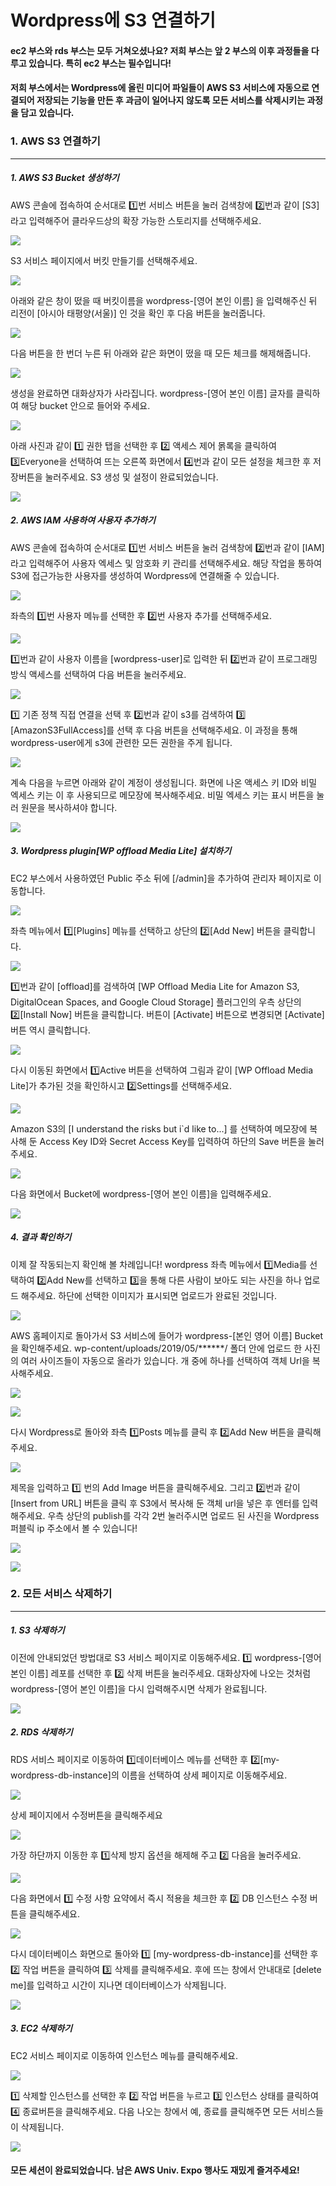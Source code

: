 # Wordpress에 S3 연결하기

####  ec2 부스와 rds 부스는 모두 거쳐오셨나요? 저희 부스는 앞 2 부스의 이후 과정들을 다루고 있습니다. 특히 ec2 부스는 필수입니다!



#### 저희 부스에서는 Wordpress에 올린 미디어 파일들이 AWS S3 서비스에 자동으로 연결되어 저장되는 기능을 만든 후 과금이 일어나지 않도록 모든 서비스를 삭제시키는 과정을 담고 있습니다.



### 1. AWS S3 연결하기

---

##### 1. AWS S3 Bucket 생성하기

AWS 콘솔에 접속하여 순서대로 1️⃣번 서비스 버튼을 눌러 검색창에 2️⃣번과 같이 [S3] 라고 입력해주어 클라우드상의 확장 가능한 스토리지를 선택해주세요.

![](<./images/s3_1.png>)

S3 서비스 페이지에서 버킷 만들기를 선택해주세요.

![](<./images/s3_2.png>)

아래와 같은 창이 떴을 때 버킷이름을 wordpress-[영어 본인 이름] 을 입력해주신 뒤 리전이 [아시아 태평양(서울)] 인 것을 확인 후 다음 버튼을 눌러줍니다. 

![](<./images/s3_3.png>)

다음 버튼을 한 번더 누른 뒤 아래와 같은 화면이 떴을 때 모든 체크를 해제해줍니다.

![](<./images/s3_4.png>)

생성을 완료하면 대화상자가 사라집니다. wordpress-[영어 본인 이름] 글자를 클릭하여 해당 bucket 안으로 들어와 주세요.

![](<./images/s3_5.png>)

아래 사진과 같이 1️⃣ 권한 탭을 선택한 후 2️⃣ 액세스 제어 몱록을 클릭하여 3️⃣Everyone을 선택하여 뜨는 오른쪽 화면에서 4️⃣번과 같이 모든 설정을 체크한 후 저장버튼을 눌러주세요. S3 생성 및 설정이 완료되었습니다.

![](<./images/s3_6.png>)

##### 2. AWS IAM 사용하여 사용자 추가하기

AWS 콘솔에 접속하여 순서대로 1️⃣번 서비스 버튼을 눌러 검색창에 2️⃣번과 같이 [IAM] 라고 입력해주어 사용자 엑세스 및 암호화 키 관리를 선택해주세요. 해당 작업을 통하여 S3에 접근가능한 사용자를 생성하여 Wordpress에 연결해줄 수 있습니다.

![](<./images/iam_1.png>)

좌측의 1️⃣번 사용자 메뉴를 선택한 후 2️⃣번 사용자 추가를 선택해주세요.

![](<./images/iam_2.png>)

1️⃣번과 같이 사용자 이름을 [wordpress-user]로 입력한 뒤 2️⃣번과 같이 프로그래밍 방식 액세스를 선택하여 다음 버튼을 눌러주세요.

![](<./images/iam_3.png>)

1️⃣ 기존 정책 직접 연결을 선택 후 2️⃣번과 같이 s3를 검색하여 3️⃣ [AmazonS3FullAccess]를 선택 후 다음 버튼을 선택해주세요. 이 과정을 통해 wordpress-user에게 s3에 관련한 모든 권한을 주게 됩니다.

![](<./images/iam_4.png>)

계속 다음을 누르면 아래와 같이 계정이 생성됩니다. 화면에 나온 액세스 키 ID와 비밀 엑세스 키는 이 후 사용되므로 메모장에 복사해주세요. 비밀 엑세스 키는 표시 버튼을 눌러 원문을 복사하셔야 합니다.

![](<./images/iam_5.png>)

##### 3. Wordpress plugin[WP offload Media Lite] 설치하기

EC2 부스에서 사용하였던 Public 주소 뒤에 [/admin]을 추가하여 관리자 페이지로 이동합니다.

![](<./images/wp_1.png>)

좌측 메뉴에서 1️⃣[Plugins] 메뉴를 선택하고 상단의 2️⃣[Add New] 버튼을 클릭합니다.

![](./images/wp_2.png)

1️⃣번과 같이 [offload]를 검색하여 [WP Offload Media Lite for Amazon S3, DigitalOcean Spaces, and Google Cloud Storage] 플러그인의 우측 상단의 2️⃣[Install Now] 버튼을 클릭합니다. 버튼이 [Activate] 버튼으로 변경되면 [Activate] 버튼 역시 클릭합니다.

![](./images/wp_3.png)

다시 이동된 화면에서 1️⃣Active 버튼을 선택하여 그림과 같이 [WP Offload Media Lite]가 추가된 것을 확인하시고 2️⃣Settings를 선택해주세요.

![](./images/wp_4.png)

Amazon S3의 [I understand the risks but i`d like to...] 를 선택하여 메모장에 복사해 둔 Access Key ID와 Secret Access Key를 입력하여 하단의 Save 버튼을 눌러주세요.

![](./images/wp_5.png)

다음 화면에서 Bucket에 wordpress-[영어 본인 이름]을 입력해주세요.

![](./images/wp_6.png)

##### 4. 결과 확인하기

이제 잘 작동되는지 확인해 볼 차례입니다!  wordpress 좌측 메뉴에서 1️⃣Media를 선택하여 2️⃣Add New를 선택하고 3️⃣을 통해 다른 사람이 보아도 되는 사진을 하나 업로드 해주세요. 하단에 선택한 이미지가 표시되면 업로드가 완료된 것입니다.

![](./images/check_1.png)

AWS 홈페이지로 돌아가서 S3 서비스에 들어가 wordpress-[본인 영어 이름] Bucket을 확인해주세요. wp-content/uploads/2019/05/******/ 폴더 안에 업로드 한 사진의 여러 사이즈들이 자동으로 올라가 있습니다. 개 중에 하나를 선택하여 객체 Url을 복사해주세요.

![](./images/check_2.png)

![](./images/check_3.png)

다시 Wordpress로 돌아와 좌측 1️⃣Posts 메뉴를 클릭 후 2️⃣Add New 버튼을 클릭해주세요. 

![](./images/check_4.png)

제목을 입력하고 1️⃣ 번의 Add Image 버튼을 클릭해주세요. 그리고 2️⃣번과 같이 [Insert from URL] 버튼을 클릭 후 S3에서 복사해 둔 객체 url을 넣은 후 엔터를 입력해주세요. 우측 상단의 publish를 각각 2번 눌러주시면 업로드 된 사진을 Wordpress 퍼블릭 ip 주소에서 볼 수 있습니다!

![](./images/check_5.png)

![](./images/check_6.png)





### 2. 모든 서비스 삭제하기

---

##### 1. S3 삭제하기

이전에 안내되었던 방법대로 S3 서비스 페이지로 이동해주세요. 1️⃣ wordpress-[영어 본인 이름] 레포를 선택한 후 2️⃣ 삭제 버튼을 눌러주세요. 대화상자에 나오는 것처럼 wordpress-[영어 본인 이름]을 다시 입력해주시면 삭제가 완료됩니다.

![](./images/delete_1.png)



##### 2.  RDS 삭제하기

RDS 서비스 페이지로 이동하여 1️⃣데이터베이스 메뉴를 선택한 후  2️⃣[my-wordpress-db-instance]의 이름을 선택하여 상세 페이지로 이동해주세요.

![](./images/delete_2.png)

상세 페이지에서 수정버튼을 클릭해주세요

![](./images/delete_3.png)

가장 하단까지 이동한 후 1️⃣삭제 방지 옵션을 해제해 주고 2️⃣ 다음을 눌러주세요.

![](./images/delete_4.png)

다음 화면에서 1️⃣ 수정 사항 요약에서 즉시 적용을 체크한 후 2️⃣ DB 인스턴스 수정 버튼을 클릭해주세요.

![](./images/delete_5.png)

다시 데이터베이스 화면으로 돌아와 1️⃣ [my-wordpress-db-instance]를 선택한 후 2️⃣ 작업 버튼을 클릭하여 3️⃣ 삭제를 클릭해주세요. 후에 뜨는 창에서 안내대로 [delete me]를 입력하고 시간이 지나면 데이터베이스가 삭제됩니다.

![](./images/delete_6.png)



##### 3. EC2 삭제하기

EC2 서비스 페이지로 이동하여 인스턴스 메뉴를 클릭해주세요.

![](./images/delete_7.png)

1️⃣ 삭제할 인스턴스를 선택한 후 2️⃣ 작업 버튼을 누르고 3️⃣ 인스턴스 상태를 클릭하여 4️⃣ 종료버튼을 클릭해주세요. 다음 나오는 창에서 예, 종료를 클릭해주면 모든 서비스들이 삭제됩니다.

![](./images/delete_8.png)



#### 모든 세션이 완료되었습니다. 남은 AWS Univ. Expo 행사도 재밌게 즐겨주세요!